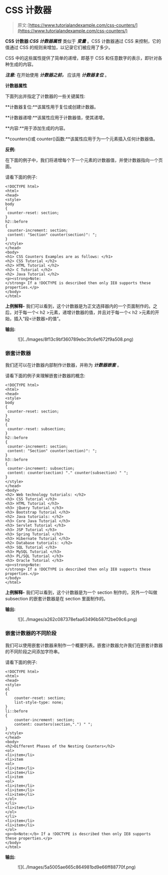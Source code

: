 # CSS 计数器

> 原文:[https://www.tutorialandexample.com/css-counters/](https://www.tutorialandexample.com/css-counters/)

**CSS 计数器**:***CSS 计数器属性*** 类似于 ***变量*** 。CSS 计数器通过 CSS 来控制，它的值通过 CSS 的规则来增加，以记录它们被应用了多少。

CSS 中的这些属性提供了简单的递增，即基于 CSS 和任意数字的表示，即针对各种生成的内容。

***注意:*** 在开始使用 ***计数器之前，*** 应该用 ***计数器复位*** 。

**计数器属性**

下面列出并指定了计数器的一些关键属性:

**计数器复位:**该属性用于复位或创建计数器。

**计数器递增:**该属性应用于计数器值，使其递增。

**内容:**用于添加生成的内容。

**counters()或 counter()函数:**该属性应用于为一个元素插入任何计数器值。

**反例:**

在下面的例子中，我们将递增每个下一个元素的计数器值，并使计数器指向一个页面。

请看下面的例子:

```
<!DOCTYPE html>
<html>
<head>
<style>
body
{
 counter-reset: section;
}
h2::before
{
 counter-increment: section;
 content: "Section" counter(section)": ";
}
</style>
</head>
<body>
<h1> CSS Counters Examples are as follows: </h1>
<h2> CSS Tutorial </h2>
<h2> HTML Tutorial </h2>
<h2> C Tutorial </h2>
<h2> Java Tutorial </h2>
<p><strong>Note:
</strong> If a !DOCTYPE is described then only IE8 supports these properties.</p>
</body>
</html>
```

**上例解释-** 我们可以看到，这个计数器是为正文选择器内的一个页面制作的。之后，对于每一个< h2 >元素，递增计数器的值，并且对于每一个< h2 >元素的开始，插入“段<计数器>的值”。

**输出:**

<figure class="wp-block-image size-large">![](../Images/8f13c9bf360789ebc3fc6ef672f9a508.png)</figure>

### 嵌套计数器

我们还可以在计数器内部制作计数器，并称为 ***计数器嵌套*** 。

请看下面的例子来理解嵌套计数器的概念:

```
<!DOCTYPE html>
<html>
<head>
<style>
body
{
 counter-reset: section;
}
h2
{
 counter-reset: subsection;
}
h2::before
{
 counter-increment: section;
 content: "Section" counter(section)": ";
}
h3::before
{
 counter-increment: subsection;
 content: counter(section) "." counter(subsection) " ";
}
</style>
</head>
<body>
<h2> Web technology tutorials: </h2>
<h3> CSS Tutorial </h3>
<h3> HTML Tutorial </h3>
<h3> jQuery Tutorial </h3>
<h3> Bootstrap Tutorial </h3>
<h2> Java tutorials: </h2>
<h3> Core Java Tutorial </h3>
<h3> Servlet Tutorial </h3>
<h3> JSP Tutorial </h3>
<h3> Spring Tutorial </h3>
<h3> Hibernate Tutorial </h3>
<h2> Database tutorials: </h2>
<h3> SQL Tutorial </h3>
<h3> MySQL Tutorial </h3>
<h3> PL/SQL Tutorial </h3>
<h3> Oracle Tutorial </h3>
<p><strong>Note:
</strong> If a !DOCTYPE is described then only IE8 supports these properties.</p>
</body>
</html>
```

**上例解释-** 我们可以看到，这个计数器是为一个 section 制作的，另外一个叫做 subsection 的嵌套计数器是在 section 里面制作的。

**输出:**

<figure class="wp-block-image size-large">![](../Images/a262c087378efaa63496b587f2be09c6.png)</figure>

### 嵌套计数器的不同阶段

我们可以使用嵌套计数器来制作一个概要列表。嵌套计数器允许我们在嵌套计数器的不同阶段之间添加字符串。

请看下面的例子:

```
<!DOCTYPE html>
<html>
<head>
<style>
ol
{
    counter-reset: section;
    list-style-type: none;
}
li::before
{
    counter-increment: section;
    content: counters(section,".") " ";
}
</style>
</head>
<body>
<h2>Different Phases of the Nesting Counters</h2>
<ol>
<li>item</li>
<li>item
<ol>
<li>item</li>
<li>item</li>
<li>item
<ol>
<li>item</li>
<li>item</li>
<li>item</li>
</ol>
</li>
<li>item</li>
</ol>
</li>
<li>item</li>
<li>item</li>
</ol>
<p><b>Note:</b> If a !DOCTYPE is described then only IE8 supports these properties.</p>
</body>
</html>
```

**输出:**

<figure class="wp-block-image size-large">![](../Images/5a5005ae665c864981bd9e66ff88770f.png)</figure>